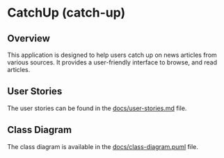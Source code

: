 # CatchUp (catch-up)

## Overview
This application is designed to help users catch up on news articles from various sources. It provides a user-friendly interface to browse, and read articles.

## User Stories
The user stories can be found in the [docs/user-stories.md](docs/user-stories.md) file.

## Class Diagram
The class diagram is available in the [docs/class-diagram.puml](docs/class-diagram.puml) file.

